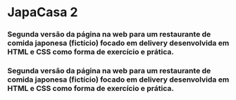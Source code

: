 # JapaCasa 2

### Segunda versão da página na web para um restaurante de comida japonesa (fictício) focado em delivery desenvolvida em HTML e CSS como forma de exercício e prática.

### Segunda versão da página na web para um restaurante de comida japonesa (fictício) focado em delivery desenvolvida em HTML e CSS como forma de exercício e prática.
